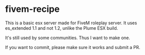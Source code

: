 # fivem-recipe

This is a basic esx server made for FiveM roleplay server. It uses es_extended 1.1 and not 1.2, unlike the Plume ESX build.

It's still used by some communities. Thus I want to make one.

If you want to commit, please make sure it works and submit a PR.
